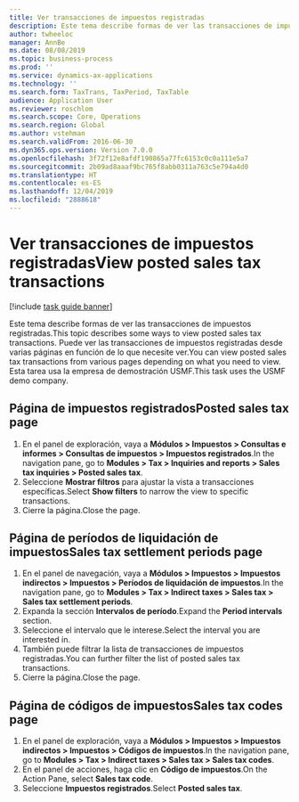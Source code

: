 ```yaml
---
title: Ver transacciones de impuestos registradas
description: Este tema describe formas de ver las transacciones de impuestos registradas.
author: twheeloc
manager: AnnBe
ms.date: 08/08/2019
ms.topic: business-process
ms.prod: ''
ms.service: dynamics-ax-applications
ms.technology: ''
ms.search.form: TaxTrans, TaxPeriod, TaxTable
audience: Application User
ms.reviewer: roschlom
ms.search.scope: Core, Operations
ms.search.region: Global
ms.author: vstehman
ms.search.validFrom: 2016-06-30
ms.dyn365.ops.version: Version 7.0.0
ms.openlocfilehash: 3f72f12e8afdf190865a77fc6153c0c0a111e5a7
ms.sourcegitcommit: 2b09ad8aaaf9bc765f8abb0311a763c5e794a4d0
ms.translationtype: HT
ms.contentlocale: es-ES
ms.lasthandoff: 12/04/2019
ms.locfileid: "2888618"
---
```

# <a name="view-posted-sales-tax-transactions"></a><span data-ttu-id="b72c5-103">Ver transacciones de impuestos registradas</span><span class="sxs-lookup"><span data-stu-id="b72c5-103">View posted sales tax transactions</span></span>

[!include [task guide banner](../../includes/task-guide-banner.md)]

<span data-ttu-id="b72c5-104">Este tema describe formas de ver las transacciones de impuestos registradas.</span><span class="sxs-lookup"><span data-stu-id="b72c5-104">This topic describes some ways to view posted sales tax transactions.</span></span> <span data-ttu-id="b72c5-105">Puede ver las transacciones de impuestos registradas desde varias páginas en función de lo que necesite ver.</span><span class="sxs-lookup"><span data-stu-id="b72c5-105">You can view posted sales tax transactions from various pages depending on what you need to view.</span></span> <span data-ttu-id="b72c5-106">Esta tarea usa la empresa de demostración USMF.</span><span class="sxs-lookup"><span data-stu-id="b72c5-106">This task uses the USMF demo company.</span></span>

## <a name="posted-sales-tax-page"></a><span data-ttu-id="b72c5-107">Página de impuestos registrados</span><span class="sxs-lookup"><span data-stu-id="b72c5-107">Posted sales tax page</span></span>

1. <span data-ttu-id="b72c5-108">En el panel de exploración, vaya a **Módulos > Impuestos > Consultas e informes > Consultas de impuestos > Impuestos registrados**.</span><span class="sxs-lookup"><span data-stu-id="b72c5-108">In the navigation pane, go to **Modules > Tax > Inquiries and reports > Sales tax inquiries > Posted sales tax**.</span></span>
2. <span data-ttu-id="b72c5-109">Seleccione **Mostrar filtros** para ajustar la vista a transacciones específicas.</span><span class="sxs-lookup"><span data-stu-id="b72c5-109">Select **Show filters** to narrow the view to specific transactions.</span></span>
3. <span data-ttu-id="b72c5-110">Cierre la página.</span><span class="sxs-lookup"><span data-stu-id="b72c5-110">Close the page.</span></span>

## <a name="sales-tax-settlement-periods-page"></a><span data-ttu-id="b72c5-111">Página de períodos de liquidación de impuestos</span><span class="sxs-lookup"><span data-stu-id="b72c5-111">Sales tax settlement periods page</span></span>

1. <span data-ttu-id="b72c5-112">En el panel de navegación, vaya a **Módulos > Impuestos > Impuestos indirectos > Impuestos > Períodos de liquidación de impuestos**.</span><span class="sxs-lookup"><span data-stu-id="b72c5-112">In the navigation pane, go to **Modules > Tax > Indirect taxes > Sales tax > Sales tax settlement periods**.</span></span>
2. <span data-ttu-id="b72c5-113">Expanda la sección **Intervalos de período**.</span><span class="sxs-lookup"><span data-stu-id="b72c5-113">Expand the **Period intervals** section.</span></span>
3. <span data-ttu-id="b72c5-114">Seleccione el intervalo que le interese.</span><span class="sxs-lookup"><span data-stu-id="b72c5-114">Select the interval you are interested in.</span></span>
4. <span data-ttu-id="b72c5-115">También puede filtrar la lista de transacciones de impuestos registradas.</span><span class="sxs-lookup"><span data-stu-id="b72c5-115">You can further filter the list of posted sales tax transactions.</span></span>
5. <span data-ttu-id="b72c5-116">Cierre la página.</span><span class="sxs-lookup"><span data-stu-id="b72c5-116">Close the page.</span></span>

## <a name="sales-tax-codes-page"></a><span data-ttu-id="b72c5-117">Página de códigos de impuestos</span><span class="sxs-lookup"><span data-stu-id="b72c5-117">Sales tax codes page</span></span>

1. <span data-ttu-id="b72c5-118">En el panel de exploración, vaya a **Módulos > Impuestos > Impuestos indirectos > Impuestos > Códigos de impuestos**.</span><span class="sxs-lookup"><span data-stu-id="b72c5-118">In the navigation pane, go to **Modules > Tax > Indirect taxes > Sales tax > Sales tax codes**.</span></span>
2. <span data-ttu-id="b72c5-119">En el panel de acciones, haga clic en **Código de impuestos**.</span><span class="sxs-lookup"><span data-stu-id="b72c5-119">On the Action Pane, select **Sales tax code**.</span></span>
3. <span data-ttu-id="b72c5-120">Seleccione **Impuestos registrados**.</span><span class="sxs-lookup"><span data-stu-id="b72c5-120">Select **Posted sales tax**.</span></span>

